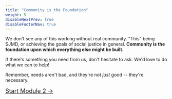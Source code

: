 ```yaml
---
title: "Community is the Foundation"
weight: 5
disableNextPrev: true
disableFooterNav: true
---
```


We don't see any of this working without real community. "This" being SJMD, or achieving the goals of social justice in general. **Community is the foundation upon which everything else might be built.**

If there's something you need from us, don't hesitate to ask. We'd love to do what we can to help!

Remember, needs aren't bad, and they're not _just_ good -- they're necessary.

<div class="entry-nav nav" style="font-size: 1.3em; justify-content: center">
<a href="https://2.course.sjmd.space" class="btn btn-cta pulse" title="Start Module 2" >Start Module 2  &rarr;</a>
</div>